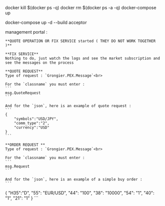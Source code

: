 docker kill $(docker ps -q)
docker rm $(docker ps -a -q)
docker-compose up

docker-compose up -d --build acceptor

    

management portal :

    **QUOTE OPERATION OR FIX SERVICE started ( THEY DO NOT WORK TOGETHER )**

    **FIX SERVICE**
    Nothing to do, just watch the logs and see the market subscription and see the messages on the process 

    **QUOTE REQUEST**
    Type of request : `Grongier.PEX.Message`<br>

    For the `classname` you must enter :
    ```
    msg.QuoteRequest
    ```

    And for the `json`, here is an example of quote request :
    ```
    {
        "symbols":"USD/JPY",
        "comm_type":"2",
        "currency":"USD"
    }
    ```

    **ORDER REQUEST **
    Type of request : `Grongier.PEX.Message`<br>

    For the `classname` you must enter :
    ```
    msg.Request
    ```

    And for the `json`, here is an example of a simple buy order :
    ```
   {
        "H35":"D",
        "55": "EUR/USD",
        "44": "100",
        "38": "10000",
        "54": "1",
        "40": "1",
        "21": "1"
    }
    ```